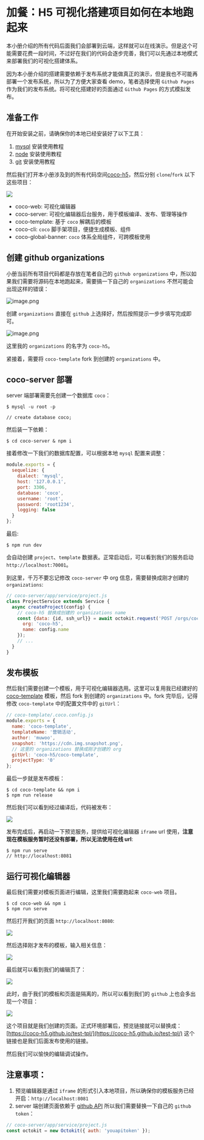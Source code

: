 
# 加餐：H5 可视化搭建项目如何在本地跑起来
本小册介绍的所有代码后面我们会部署到云端，这样就可以在线演示。但是这个可能需要花费一段时间，不过好在我们的代码会逐步完善，我们可以先通过本地模式来部署我们的可视化搭建体系。

因为本小册介绍的搭建需要依赖于发布系统才能做真正的演示，但是我也不可能再部署一个发布系统，所以为了方便大家查看 demo，笔者选择使用 `Github Pages` 作为我们的发布系统。将可视化搭建好的页面通过 `Github Pages` 的方式模拟发布。

## 准备工作
在开始安装之前，请确保你的本地已经安装好了以下工具：
1. [mysql](https://www.runoob.com/mysql/mysql-tutorial.html) 安装使用教程
2. [node](https://www.runoob.com/nodejs/nodejs-tutorial.html) 安装使用教程
3. [git](https://www.runoob.com/git/git-tutorial.html) 安装使用教程

然后我们打开本小册涉及到的所有代码空间[coco-h5](https://github.com/coco-h5)，然后分别 `clone`/`fork` 以下这些项目：

![](./assets/57bd4df4b71c48d59a0548904e20a317~tplv-k3u1fbpfcp-watermark.png)

* coco-web: 可视化编辑器
* coco-server: 可视化编辑器后台服务，用于模板编译、发布、管理等操作
* coco-template: 基于 `coco` 解耦后的模板
* coco-cli: `coco` 脚手架项目，便捷生成模板、组件
* coco-global-banner: `coco` 体系全局组件，可跨模板使用

## 创建 github organizations
小册当前所有项目代码都是存放在笔者自己的 `github organizations` 中，所以如果我们需要将源码在本地跑起来，需要搞一下自己的 `organizations` 不然可能会出现这样的错误：


![image.png](https://p1-juejin.byteimg.com/tos-cn-i-k3u1fbpfcp/5e97356749794de29069f3a31e32d3df~tplv-k3u1fbpfcp-watermark.image)

创建 `organizations` 直接在 `github` 上选择好，然后按照提示一步步填写完成即可。

![image.png](./assets/a86632bb45724fbe9263bc850dc38929~tplv-k3u1fbpfcp-watermark.png)

这里我的 `organizations` 的名字为 `coco-h5`。

紧接着，需要将 `coco-template` fork 到创建的 `organizations` 中。

## coco-server 部署
server 端部署需要先创建一个数据库 `coco`：
```shell
$ mysql -u root -p

// create database coco;
```
然后装一下依赖：
```shell
$ cd coco-server & npm i
```
接着修改一下我们的数据库配置，可以根据本地 `mysql` 配置来调整：
```js
module.exports = {
  sequelize: {
    dialect: 'mysql',
    host: '127.0.0.1',
    port: 3306,
    database: 'coco',
    username: 'root',
    password: 'root1234',
    logging: false
  }
};
```
最后:
```shell
$ npm run dev
```
会自动创建 `project`、`template` 数据表。正常启动后，可以看到我们的服务启动 `http://localhost:70001`。

到这里，千万不要忘记修改 `coco-server` 中 org 信息，需要替换成刚才创建的 `organizations`:

```js
// coco-server/app/service/project.js
class ProjectService extends Service {
  async createProject(config) {
    // coco-h5 替换成创建的 organizations name
    const {data: {id, ssh_url}} = await octokit.request('POST /orgs/coco-h5/repos', {
      org: 'coco-h5',
      name: config.name
    });
    // ...
  }
}
```

## 发布模板
然后我们需要创建一个模板，用于可视化编辑器选用。这里可以复用我已经建好的 [coco-template](https://github.com/coco-h5/coco-template) 模板，然后 fork 到创建的 `organizations` 中。fork 完毕后，记得修改 `coco-template` 中的配置文件中的 `gitUrl`：

```js
// coco-template/.coco.config.js
module.exports = {
  name: 'coco-template',
  templateName: '营销活动',
  author: 'muwoo',
  snapshot: 'https://cdn.img.snapshot.png',
  // 这里的 organizations 替换成刚才创建的 org
  gitUrl: 'coco-h5/coco-template',
  projectType: '0'
};
```
最后一步就是发布模板：
```shell
$ cd coco-template && npm i
$ npm run release
```

然后我们可以看到经过编译后，代码被发布：

![](./assets/7098693c1e9241c3ba2a3e5081782bc0~tplv-k3u1fbpfcp-watermark.png)

发布完成后，再启动一下预览服务，提供给可视化编辑器 `iframe` url 使用，**注意现在模板服务暂时还没有部署，所以无法使用在线 url**:
```shell
$ npm run serve
// http://localhost:8081
```

## 运行可视化编辑器
最后我们需要对模板页面进行编辑，这里我们需要跑起来 `coco-web` 项目。
```shell
$ cd coco-web && npm i
$ npm run serve
```

然后打开我们的页面 `http://localhost:8080`:

![](./assets/0c9ec2ede5784329a3b9b9aec92c8354~tplv-k3u1fbpfcp-watermark.png)

然后选择刚才发布的模板，输入相关信息：

![](./assets/aeb3fc2efad64e9a9eba3b8355cf99d3~tplv-k3u1fbpfcp-watermark.png)

最后就可以看到我们的编辑页了：

![](./assets/0f379edd62804e5f9f7bbb8cd4b4a92a~tplv-k3u1fbpfcp-watermark.png)

此时，由于我们的模板和页面是隔离的，所以可以看到我们的 `github` 上也会多出现一个项目：

![](https://p1-juejin.byteimg.com/tos-cn-i-k3u1fbpfcp/5fa1f5fe8ecf4e7ba38ba33687f286d6~tplv-k3u1fbpfcp-watermark.image)

这个项目就是我们创建的页面。正式环境部署后，预览链接就可以替换成：[https://coco-h5.github.io/test-tpl/](https://coco-h5.github.io/test-tpl/) 这个链接也是我们后面发布使用的链接。


然后我们可以愉快的编辑调试操作。

## 注意事项：
1. 预览编辑器是通过 `iframe` 的形式引入本地项目，所以确保你的模板服务已经开启：`http://localhost:8081`
2. server 端创建页面依赖于 [github API](https://docs.github.com/en/rest/reference/repos#create-an-organization-repository) 所以我们需要替换一下自己的 `github token`：
```js
// coco-server/app/service/project.js
const octokit = new Octokit({ auth: 'youapitoken' });
```

